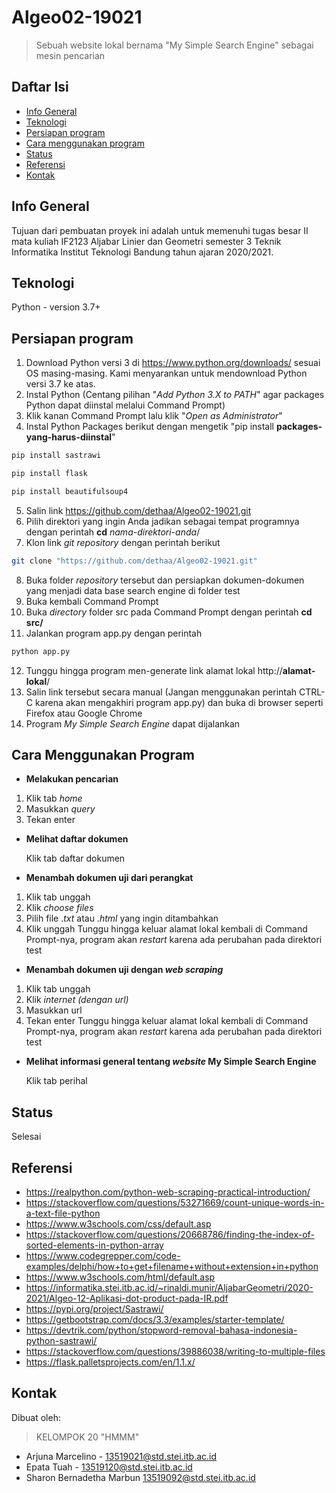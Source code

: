 # Algeo02-19021
> Sebuah website lokal bernama "My Simple Search Engine" sebagai mesin pencarian 

## Daftar Isi
* [Info General](#info-general)
* [Teknologi](#teknologi)
* [Persiapan program](#persiapan-program)
* [Cara menggunakan program](#cara-menggunakan-program)
* [Status](#status)
* [Referensi](#referensi)
* [Kontak](#kontak)

## Info General
Tujuan dari pembuatan proyek ini adalah untuk memenuhi tugas besar II mata kuliah IF2123 Aljabar Linier dan Geometri semester 3 Teknik Informatika Institut Teknologi Bandung tahun ajaran 2020/2021.

## Teknologi
Python - version 3.7+

## Persiapan program
1. Download Python versi 3 di https://www.python.org/downloads/ sesuai OS masing-masing. Kami menyarankan untuk mendownload Python versi 3.7 ke atas.
2. Instal Python (Centang pilihan "*Add Python 3.X to PATH*" agar packages Python dapat diinstal melalui Command Prompt)
3. Klik kanan Command Prompt lalu klik "*Open as Administrator*"
4. Instal Python Packages berikut dengan mengetik "pip install **packages-yang-harus-diinstal**"
```bash
pip install sastrawi
```
```bash
pip install flask
```
```bash
pip install beautifulsoup4
```
5. Salin link https://github.com/dethaa/Algeo02-19021.git
6. Pilih direktori yang ingin Anda jadikan sebagai tempat programnya dengan perintah **cd**  *nama-direktori-anda*/
7. Klon link *git repository* dengan perintah berikut
```bash
git clone "https://github.com/dethaa/Algeo02-19021.git"
``` 
8. Buka folder *repository* tersebut dan persiapkan dokumen-dokumen yang menjadi data base search engine di folder test
9. Buka kembali Command Prompt
10. Buka *directory* folder src pada Command Prompt dengan perintah **cd src/**
11. Jalankan program app.py dengan perintah
```bash
python app.py
```
12. Tunggu hingga program men-generate link alamat lokal http://**alamat-lokal**/
13. Salin link tersebut secara manual (Jangan menggunakan perintah CTRL-C karena akan mengakhiri program app.py) dan buka di browser seperti Firefox atau Google Chrome
14. Program *My Simple Search Engine* dapat dijalankan

## Cara Menggunakan Program
* **Melakukan pencarian**
1. Klik tab *home* 
2. Masukkan *query*
3. Tekan enter
* **Melihat daftar dokumen**


   Klik tab daftar dokumen
* **Menambah dokumen uji dari perangkat**
1. Klik tab unggah
2. Klik *choose files*
3. Pilih file .*txt* atau .*html* yang ingin ditambahkan
4. Klik unggah
Tunggu hingga keluar alamat lokal kembali di Command Prompt-nya, program akan *restart* karena ada perubahan pada direktori test
* **Menambah dokumen uji dengan *web scraping***
1. Klik tab unggah
2. Klik *internet (dengan url)*
3. Masukkan url
4. Tekan enter
Tunggu hingga keluar alamat lokal kembali di Command Prompt-nya, program akan *restart* karena ada perubahan pada direktori test
* **Melihat informasi general tentang *website* My Simple Search Engine**


   Klik tab perihal

## Status
Selesai

## Referensi
* https://realpython.com/python-web-scraping-practical-introduction/
* https://stackoverflow.com/questions/53271669/count-unique-words-in-a-text-file-python
* https://www.w3schools.com/css/default.asp
* https://stackoverflow.com/questions/20668786/finding-the-index-of-sorted-elements-in-python-array
* https://www.codegrepper.com/code-examples/delphi/how+to+get+filename+without+extension+in+python
* https://www.w3schools.com/html/default.asp
* https://informatika.stei.itb.ac.id/~rinaldi.munir/AljabarGeometri/2020-2021/Algeo-12-Aplikasi-dot-product-pada-IR.pdf
* https://pypi.org/project/Sastrawi/
* https://getbootstrap.com/docs/3.3/examples/starter-template/
* https://devtrik.com/python/stopword-removal-bahasa-indonesia-python-sastrawi/
* https://stackoverflow.com/questions/39886038/writing-to-multiple-files
* https://flask.palletsprojects.com/en/1.1.x/

## Kontak
Dibuat oleh:
> KELOMPOK 20 "HMMM"
* Arjuna Marcelino - 13519021@std.stei.itb.ac.id
* Epata Tuah - 13519120@std.stei.itb.ac.id
* Sharon Bernadetha Marbun 13519092@std.stei.itb.ac.id
